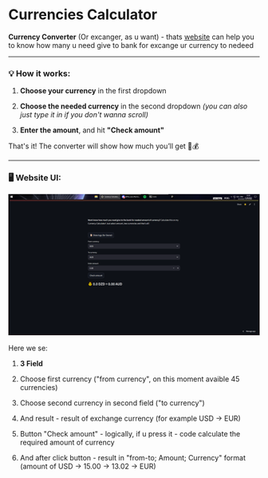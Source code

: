 # Currencies Calculator


**Currency Converter** (Or excanger, as u want) - thats [website](https://excange-currency.streamlit.app/) can help you to know how many u need give to bank for excange ur currency to nedeed

---

### 💡 How it works:

1. **Choose your currency** in the first dropdown

2. **Choose the needed currency** in the second dropdown
   *(you can also just type it in if you don't wanna scroll)*

3. **Enter the amount**, and hit **"Check amount"**

That's it! The converter will show how much you’ll get 🔁💰


---
### 🖥 Website UI:
![UI Screenshot](images/site_ui.png)

Here we se:
1. **3 Field**
2. Choose first currency ("from currency", on this moment avaible 45 currencies)
3.  Choose second currency in second field ("to currency")
4. And result - result of exchange currency (for example USD -> EUR)

5. Button "Check amount" - logically, if u press it - code calculate the required amount of currency
6. And after click button - result in "from-to; Amount; Currency" format (amount of USD -> 15.00 -> 13.02 -> EUR)
